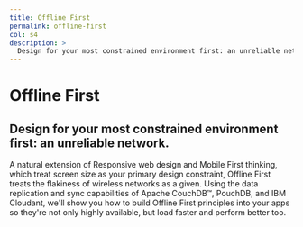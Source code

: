 ```yaml
---
title: Offline First
permalink: offline-first
col: s4
description: >
  Design for your most constrained environment first: an unreliable network.
---
```


# Offline First

## Design for your most constrained environment first&colon; an unreliable network.

A natural extension of Responsive web design and Mobile First thinking, which treat
screen size as your primary design constraint, Offline First treats the flakiness of
wireless networks as a given. Using the data replication and sync capabilities of Apache
CouchDB&#8482;, PouchDB, and IBM Cloudant, we'll show you how to build Offline First
principles into your apps so they're not only highly available, but load faster and
perform better too.

